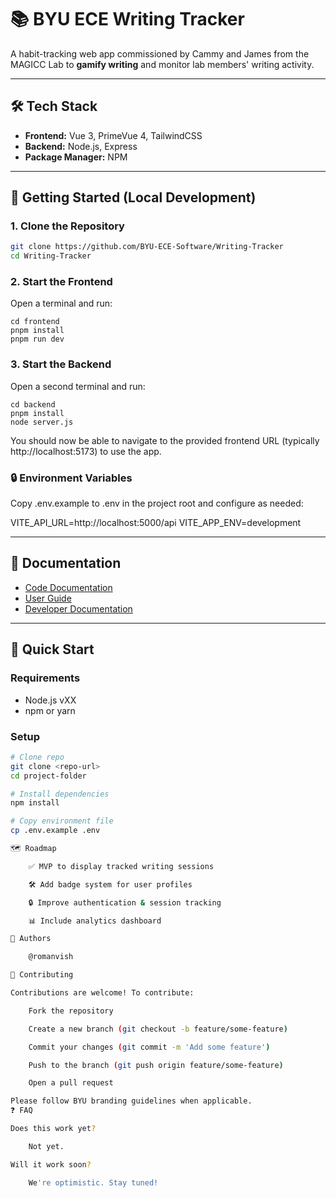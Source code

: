 # 📚 BYU ECE Writing Tracker

A habit-tracking web app commissioned by Cammy and James from the MAGICC Lab to **gamify writing** and monitor lab members' writing activity.

---

## 🛠 Tech Stack

- **Frontend:** Vue 3, PrimeVue 4, TailwindCSS  
- **Backend:** Node.js, Express  
- **Package Manager:** NPM

---

## 🚀 Getting Started (Local Development)

### 1. Clone the Repository

```bash
git clone https://github.com/BYU-ECE-Software/Writing-Tracker
cd Writing-Tracker
```
### 2. Start the Frontend

Open a terminal and run:
```
cd frontend
pnpm install
pnpm run dev
```

### 3. Start the Backend

Open a second terminal and run:
```
cd backend
pnpm install
node server.js
```
You should now be able to navigate to the provided frontend URL (typically http://localhost:5173) to use the app.

### 🔒 Environment Variables

Copy .env.example to .env in the project root and configure as needed:

VITE_API_URL=http://localhost:5000/api
VITE_APP_ENV=development

---

## 📑 Documentation

- [Code Documentation](./docs/CODE_DOCS.md)  
- [User Guide](./docs/USER_GUIDE.md)  
- [Developer Documentation](./docs/DEV_DOCS.md)  

---

## 🚀 Quick Start

### Requirements
- Node.js vXX
- npm or yarn

### Setup
```bash
# Clone repo
git clone <repo-url>
cd project-folder

# Install dependencies
npm install

# Copy environment file
cp .env.example .env

🗺 Roadmap

    ✅ MVP to display tracked writing sessions

    🛠 Add badge system for user profiles

    🔒 Improve authentication & session tracking

    📊 Include analytics dashboard

👥 Authors

    @romanvish

🤝 Contributing

Contributions are welcome! To contribute:

    Fork the repository

    Create a new branch (git checkout -b feature/some-feature)

    Commit your changes (git commit -m 'Add some feature')

    Push to the branch (git push origin feature/some-feature)

    Open a pull request

Please follow BYU branding guidelines when applicable.
❓ FAQ

Does this work yet?

    Not yet.

Will it work soon?

    We're optimistic. Stay tuned!